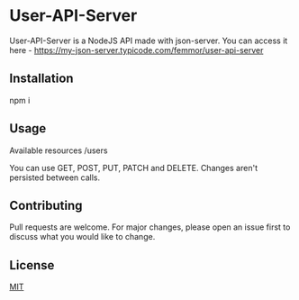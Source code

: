 # User-API-Server

User-API-Server is a NodeJS API made with json-server.
You can access it here - https://my-json-server.typicode.com/femmor/user-api-server

## Installation

npm i

## Usage

Available resources
/users

You can use GET, POST, PUT, PATCH and DELETE. Changes aren't persisted between calls.

## Contributing
Pull requests are welcome. For major changes, please open an issue first to discuss what you would like to change.

## License
[MIT](https://choosealicense.com/licenses/mit/)
